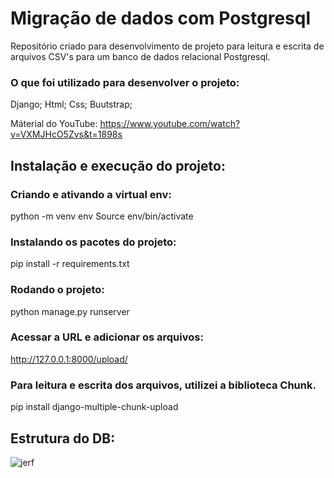 # Migração de dados com Postgresql
Repositório criado para desenvolvimento de projeto para leitura e escrita de arquivos CSV's para um banco de dados relacional Postgresql.

### O que foi utilizado para desenvolver o projeto: 
Django;
Html;
Css;
Buutstrap;

Máterial do   YouTube: https://www.youtube.com/watch?v=VXMJHcO5Zvs&t=1898s 


## Instalação e execução do projeto:

### Criando e ativando a virtual env:
python -m venv env
Source env/bin/activate 

### Instalando os pacotes do projeto:
pip install -r requirements.txt 

### Rodando o projeto:


python manage.py runserver 

### Acessar a URL e adicionar os arquivos:
http://127.0.0.1:8000/upload/

### Para leitura e escrita dos arquivos, utilizei a biblioteca Chunk.
pip install django-multiple-chunk-upload

## Estrutura do DB: 
![jerf](https://github.com/user-attachments/assets/5a89e029-2bc4-4a67-9b17-bd6a9e3063f9)




